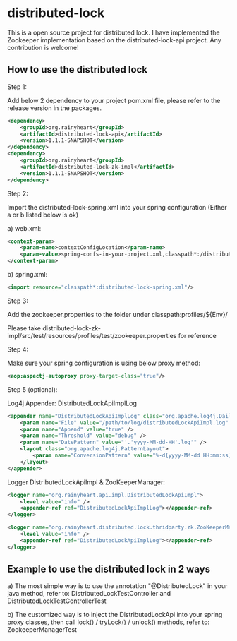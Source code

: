 # distributed-lock

This is a open source project for distributed lock. I have implemented the Zookeeper implementation based on the distributed-lock-api project. Any contribution is welcome!

## How to use the distributed lock

Step 1:

Add below 2 dependency to your project pom.xml file, please refer to the release version in the packages.

``` xml
<dependency>
    <groupId>org.rainyheart</groupId>
    <artifactId>distributed-lock-api</artifactId>
    <version>1.1.1-SNAPSHOT</version>
</dependency>
<dependency>
    <groupId>org.rainyheart</groupId>
    <artifactId>distributed-lock-zk-impl</artifactId>
    <version>1.1.1-SNAPSHOT</version>
</dependency>
```

Step 2:

Import the distributed-lock-spring.xml into your spring configuration (Either a or b listed below is ok)

a) web.xml:

```xml
<context-param>
    <param-name>contextConfigLocation</param-name>
    <param-value>spring-confs-in-your-project.xml,classpath*:/distributed-lock-spring.xml</param-value>
</context-param>
```

b) spring.xml:

```xml
<import resource="classpath*:distributed-lock-spring.xml"/>
```

Step 3:

Add the zookeeper.properties to the folder under classpath:profiles/${Env}/

Please take distributed-lock-zk-impl/src/test/resources/profiles/test/zookeeper.properties for reference

Step 4:

Make sure your spring configuration is using below proxy method:

```xml
<aop:aspectj-autoproxy proxy-target-class="true"/>
```

Step 5 (optional):

Log4j Appender: DistributedLockApiImplLog

```xml
<appender name="DistributedLockApiImplLog" class="org.apache.log4j.DailyRollingFileAppender">
    <param name="File" value="/path/to/log/distributedLockApiImpl.log" />
    <param name="Append" value="true" />
    <param name="Threshold" value="debug" />
    <param name="DatePattern" value="'.'yyyy-MM-dd-HH'.log'" />
    <layout class="org.apache.log4j.PatternLayout">
        <param name="ConversionPattern" value="%-d{yyyy-MM-dd HH:mm:ss} [%t] [%c]-[%p] - %m%n" />
    </layout>
</appender>
```

Logger DistributedLockApiImpl & ZooKeeperManager:

```xml
<logger name="org.rainyheart.api.impl.DistributedLockApiImpl">
    <level value="info" />
    <appender-ref ref="DistributedLockApiImplLog"></appender-ref>
</logger>

<logger name="org.rainyheart.distributed.lock.thridparty.zk.ZooKeeperManager">
    <level value="info" />
    <appender-ref ref="DistributedLockApiImplLog"></appender-ref>
</logger>
```

## Example to use the distributed lock in 2 ways

a) The most simple way is to use the annotation "@DistributedLock" in your java method, refer to: DistributedLockTestController and DistributedLockTestControllerTest

b) The customized way is to inject the DistributedLockApi into your spring proxy classes, then call lock() / tryLock() / unlock() methods, refer to: ZookeeperManagerTest